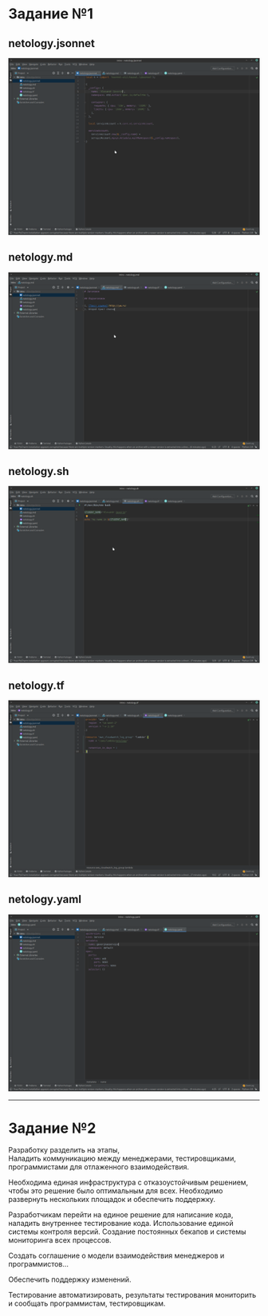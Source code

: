 # Задание №1

## netology.jsonnet
![alt-текст](https://github.com/gaoroot/DevOps-netology/blob/main/intro/screen/%D0%A1%D0%BD%D0%B8%D0%BC%D0%BE%D0%BA%20%D1%8D%D0%BA%D1%80%D0%B0%D0%BD%D0%B0%20%D0%BE%D1%82%202021-10-21%2009-28-13.png "netology.jsonnet")

## netology.md
![alt-текст](https://github.com/gaoroot/DevOps-netology/blob/main/intro/screen/%D0%A1%D0%BD%D0%B8%D0%BC%D0%BE%D0%BA%20%D1%8D%D0%BA%D1%80%D0%B0%D0%BD%D0%B0%20%D0%BE%D1%82%202021-10-21%2009-29-17.png "netology.md")


## netology.sh
![alt-текст](https://github.com/gaoroot/DevOps-netology/blob/main/intro/screen/%D0%A1%D0%BD%D0%B8%D0%BC%D0%BE%D0%BA%20%D1%8D%D0%BA%D1%80%D0%B0%D0%BD%D0%B0%20%D0%BE%D1%82%202021-10-21%2009-29-53.png "netology.sh")

## netology.tf
![alt-текст](https://github.com/gaoroot/DevOps-netology/blob/main/intro/screen/%D0%A1%D0%BD%D0%B8%D0%BC%D0%BE%D0%BA%20%D1%8D%D0%BA%D1%80%D0%B0%D0%BD%D0%B0%20%D0%BE%D1%82%202021-10-21%2009-30-06.png "netology.tf")

## netology.yaml
![alt-текст](https://github.com/gaoroot/DevOps-netology/blob/main/intro/screen/%D0%A1%D0%BD%D0%B8%D0%BC%D0%BE%D0%BA%20%D1%8D%D0%BA%D1%80%D0%B0%D0%BD%D0%B0%20%D0%BE%D1%82%202021-10-21%2009-32-07.png "netology.tf")

---
# Задание №2

Разработку разделить на этапы,   
Наладить коммуникацию между менеджерами, тестировщиками, программистами для отлаженного взаимодействия.  

Необходима единая инфраструктура с отказоустойчивым решением, чтобы это решение было оптимальным для всех.  Необходимо развернуть нескольких площадок и обеспечить поддержку.  


Разработчикам перейти на единое решение для написание кода, наладить внутреннее тестирование кода.   Использование единой системы контроля версий.   Создание постоянных бекапов и системы мониторинга всех процессов.   

Создать соглашение о модели взаимодействия менеджеров и программистов...  

Обеспечить поддержку изменений.  

Тестирование автоматизировать, результаты тестирования мониторить и сообщать программистам, тестировщикам.   